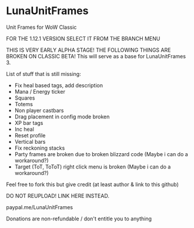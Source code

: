 # LunaUnitFrames
Unit Frames for WoW Classic

FOR THE 1.12.1 VERSION SELECT IT FROM THE BRANCH MENU

THIS IS VERY EARLY ALPHA STAGE! THE FOLLOWING THINGS ARE BROKEN ON CLASSIC BETA!
This will serve as a base for LunaUnitFrames 3.

List of stuff that is still missing:
- Fix heal based tags, add description
- Mana / Energy ticker
- Squares
- Totems
- Non player castbars
- Drag placement in config mode broken
- XP bar tags
- Inc heal
- Reset profile
- Vertical bars
- Fix reckoning stacks
- Party frames are broken due to broken blizzard code (Maybe i can do a workaround?)
- Target (ToT, ToToT) right click menu is broken (Maybe i can do a workaround?)

Feel free to fork this but give credit (at least author & link to this github)

DO NOT REUPLOAD! LINK HERE INSTEAD.


paypal.me/LunaUnitFrames

Donations are non-refundable / don't entitle you to anything
